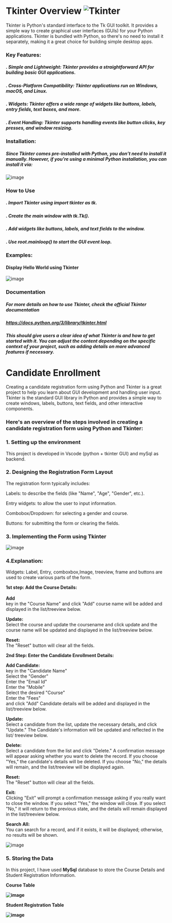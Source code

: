 # Tkinter Overview     ![Tkinter](https://github.com/user-attachments/assets/486b5a90-d5f3-472a-9a03-dbf80023003b)

Tkinter is Python's standard interface to the Tk GUI toolkit. It provides a simple way to create graphical user interfaces (GUIs) for your Python applications. 
Tkinter is bundled with Python, so there's no need to install it separately, making it a great choice for building simple desktop apps.

### Key Features:
##### . Simple and Lightweight: Tkinter provides a straightforward API for building basic GUI applications.
##### . Cross-Platform Compatibility: Tkinter applications run on Windows, macOS, and Linux.
##### . Widgets: Tkinter offers a wide range of widgets like buttons, labels, entry fields, text boxes, and more.
##### . Event Handling: Tkinter supports handling events like button clicks, key presses, and window resizing.

### Installation:
##### Since Tkinter comes pre-installed with Python, you don’t need to install it manually. However, if you're using a minimal Python installation, you can install it via:
![image](https://github.com/user-attachments/assets/72cd2464-f9ea-47bb-8db2-d8e3f07a7a08)

### How to Use
##### . Import Tkinter using import tkinter as tk.
##### . Create the main window with tk.Tk().
##### . Add widgets like buttons, labels, and text fields to the window.
##### . Use root.mainloop() to start the GUI event loop.

### Examples:
#### Display Hello World using Tkinter
![image](https://github.com/user-attachments/assets/be9e6585-6035-4f25-841b-f0a66a9e27a2)


### Documentation
##### For more details on how to use Tkinter, check the official Tkinter documentation 

##### https://docs.python.org/3/library/tkinter.html

##### This should give users a clear idea of what Tkinter is and how to get started with it. You can adjust the content depending on the specific context of your project, such as adding details on more advanced features if necessary.

# Candidate Enrollment  

Creating a candidate registration form using Python and Tkinter is a great project to help you learn about GUI development and handling user input. Tkinter is the standard GUI library in Python and provides a simple way to create windows, labels, buttons, text fields, and other interactive components.

###  Here's an overview of the steps involved in creating a candidate registration form using Python and Tkinter:
### 1. Setting up the environment
  This project is developed in Vscode (python + tkinter GUI) and mySql as backend.

### 2. Designing the Registration Form Layout
  The registration form typically includes:

  Labels: to describe the fields (like "Name", "Age", "Gender", etc.).
  
  Entry widgets: to allow the user to input information.
  
  Combobox/Dropdown: for selecting a gender and course.
  
  Buttons: for submitting the form or clearing the fields.

### 3. Implementing the Form using Tkinter

![image](https://github.com/user-attachments/assets/bc9cc76e-4ef0-428e-b5c0-a45faffe6014)

### 4.Explanation:
 Widgets: Label, Entry, comboxbox,Image, treeview, frame and buttons are used to create various parts of the form. 
 
  <b> 1st step: Add the Course Details: </b><br/><br/>
    <b>Add</b> <br/>
          key in the "Course Name" and click "Add" course name will be added and displayed in the list/treeview below.
       
   <b>Update: </b><br/>
       Select the course and update the coursename and click update and the course name will be updated and displayed in the list/treeview below.<br/>
       
   <b>Reset: </b><br/>
       The "Reset" button will clear all the fields.
     
 <b>2nd Step: Enter the Candidate Enrollment Details:</b> <br/>

  <b>Add Candidate:</b> <br/>
          key in the "Candidate Name" <br/>
          Select the "Gender" <br/>
          Enter the "Email Id" <br/>
          Enter the "Mobile" <br/>
          Select the desired "Course" <br/>
          Enter the "Fees" <br/>
    and click "Add" Candidate details will be added and displayed in the list/treeview below.
       
   <b>Update: </b><br/>
       Select a candidate from the list, update the necessary details, and click "Update." The Candidate's information will be updated and reflected in the list/ 
       treeview below.<br/>

   <b>Delete: </b><br/>
       Select a candidate from the list and click "Delete." A confirmation message will appear asking whether you want to delete the record. If you choose "Yes," 
       the candidate's details will be deleted. If you choose "No," the details will remain, and the list/treeview will be displayed again.<br/>
       
   <b>Reset: </b><br/>
       The "Reset" button will clear all the fields.
       
   <b>Exit: </b><br/>
     Clicking "Exit" will prompt a confirmation message asking if you really want to close the window. If you select "Yes," the window will close. If you select 
    "No," it will return to the previous state, and the details will remain displayed in the list/treeview below.

  <b>Search All: </b><br/>
     You can search for a record, and if it exists, it will be displayed; otherwise, no results will be shown.
  
  
  ![image](https://github.com/user-attachments/assets/5bcc9f3a-83cb-4058-9ceb-5cdf4d0968c7)

 ### 5. Storing the Data
In this project, I have used **MySql** database to store the Course Details and Student Registration Information. <br/>

<b>Course Table<b>

![image](https://github.com/user-attachments/assets/66cb618c-81eb-479c-a257-34669f09321b)


<b>Student Registration Table </b><br/>

![image](https://github.com/user-attachments/assets/ec6593ed-fcfd-4512-b9ca-b5353a04fad6)



